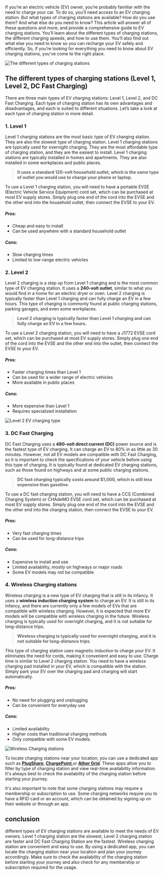 
If you’re an electric vehicle (EV) owner, you’re probably familiar with the need to charge your car. To do so, you’ll need access to an EV charging station. But what types of charging stations are available? How do you use them? And what else do you need to know? This article will answer all of these questions and more, and provide a comprehensive guide to EV charging stations. You’ll learn about the different types of charging stations, the different charging speeds, and how to use them. You’ll also find out what else you need to know so you can recharge your EV safely and efficiently. So, if you’re looking for everything you need to know about EV charging stations, you’ve come to the right place.

![The different types of charging stations](https://images.unsplash.com/photo-1671785120538-c24cbe823ccc?ixlib=rb-4.0.3&ixid=MnwxMjA3fDB8MHxzZWFyY2h8MTMyfHxldiUyMGNoYXJnaW5nfGVufDB8MHwwfHw%3D&auto=format&fit=crop&w=500&q=60)

##  The different types of charging stations (Level 1, Level 2, DC Fast Charging)

There are three main types of EV charging stations: Level 1, Level 2, and DC Fast Charging. Each type of charging station has its own advantages and disadvantages, and each is suited to different situations. Let’s take a look at each type of charging station in more detail.

### 1. Level 1

Level 1 charging stations are the most basic type of EV charging station. They are also the slowest type of charging station. Level 1 charging stations are typically used for overnight charging. They are the most affordable type of charging station, and they are the easiest to install. Level 1 charging stations are typically installed in homes and apartments. They are also installed in some workplaces and public places. 

> **It uses a standard 120-volt household outlet, which is the same type of outlet you would use to charge your phone or laptop.**

To use a Level 1 charging station, you will need to have a portable EVSE (Electric Vehicle Service Equipment) cord set, which can be purchased at most EV supply stores. Simply plug one end of the cord into the EVSE and the other end into the household outlet, then connect the EVSE to your EV.

##### Pros:

- Cheap and easy to install
- Can be used anywhere with a standard household outlet
##### Cons:

- Slow charging times
- Limited to low-range electric vehicles

<div class="scooterBox"> </div>

### 2. Level 2

Level 2 charging is a step up from Level 1 charging and is the most common type of EV charging station. It uses a **240-volt outlet**, similar to what you would find in a home for an electric dryer or oven. Level 2 charging is typically faster than Level 1 charging and can fully charge an EV in a few hours. This type of charging is commonly found at public charging stations, parking garages, and even some workplaces. 

> **Level 2 charging is typically faster than Level 1 charging and can fully charge an EV in a few hours.**

To use a Level 2 charging station, you will need to have a J1772 EVSE cord set, which can be purchased at most EV supply stores. Simply plug one end of the cord into the EVSE and the other end into the outlet, then connect the EVSE to your EV.

##### Pros:
- Faster charging times than Level 1
- Can be used for a wider range of electric vehicles
- More available in public places

##### Cons:
- More expensive than Level 1
- Requires specialized installation

![Level 2 EV charging type](https://images.unsplash.com/photo-1648831009150-f747511b388d?ixlib=rb-4.0.3&ixid=MnwxMjA3fDB8MHxzZWFyY2h8NzZ8fGV2JTIwY2hhcmdpbmd8ZW58MHwwfDB8fA%3D%3D&auto=format&fit=crop&w=500&q=60)
### 3. DC Fast Charging

DC Fast Charging uses a **480-volt direct current (DC)** power source and is the fastest type of EV charging. It can charge an EV to 80% in as little as 30 minutes. However, not all EV models are compatible with DC Fast Charging, so it is important to check the specifications of your vehicle before using this type of charging. It is typically found at dedicated EV charging stations, such as those found on highways and at some public charging stations.

> **DC fast charging typically costs around $1,000, which is still less expensive than gasoline.** 

To use a DC fast charging station, you will need to have a CCS (Combined Charging System) or CHAdeMO EVSE cord set, which can be purchased at most EV supply stores. Simply plug one end of the cord into the EVSE and the other end into the charging station, then connect the EVSE to your EV.

##### Pros:
- Very fast charging times
- Can be used for long-distance trips

##### Cons:
- Expensive to install and use
- Limited availability, mostly on highways or major roads
- Some EV models may not be compatible


### 4. Wireless Charging stations

Wireless charging is a new type of EV charging that is still in its infancy. It uses a **wireless induction charging system** to charge an EV. It is still in its infancy, and there are currently only a few models of EVs that are compatible with wireless charging. However, it is expected that more EV models will be compatible with wireless charging in the future. Wireless charging is typically used for overnight charging, and it is not suitable for long-distance trips.

> **Wireless charging is typically used for overnight charging, and it is not suitable for long-distance trips.**

This type of charging station uses magnetic induction to charge your EV. It eliminates the need for cords, making it convenient and easy to use. Charge time is similar to Level 2 charging station. You need to have a wireless charging pad installed in your EV, which is compatible with the station. Simply park your EV over the charging pad and charging will start automatically.

##### Pros:
- No need for plugging and unplugging
- Can be convenient for everyday use

##### Cons:
- Limited availability
- Higher costs than traditional charging methods
- Only compatible with some EV models.

![Wireless Charging stations](https://images.unsplash.com/photo-1542222216855-78ff1bcf9252?ixlib=rb-4.0.3&ixid=MnwxMjA3fDB8MHxwaG90by1wYWdlfHx8fGVufDB8fHx8&auto=format&fit=crop&w=1170&q=80)


To locate charging stations near your location, you can use a dedicated app such as **[PlugShare](https://www.plugshare.com/)**, **[ChargePoint](https://www.chargepoint.com/)**,or **[Ather Grid](https://www.atherenergy.com/grid)**. These apps allow you to filter by type of charging station and view real-time availability information. It's always best to check the availability of the charging station before starting your journey.

It's also important to note that some charging stations may require a membership or subscription to use. Some charging networks require you to have a RFID card or an account, which can be obtained by signing up on their website or through an app.

## conclusion 

different types of EV charging stations are available to meet the needs of EV owners. Level 1 charging station are the slowest, Level 2 charging station are faster and DC Fast Charging Station are the fastest. Wireless charging station are convenient and easy to use. By using a dedicated app, you can locate the charging station near your location and plan your journey accordingly. Make sure to check the availability of the charging station before starting your journey and also check for any membership or subscription required for the usage.

